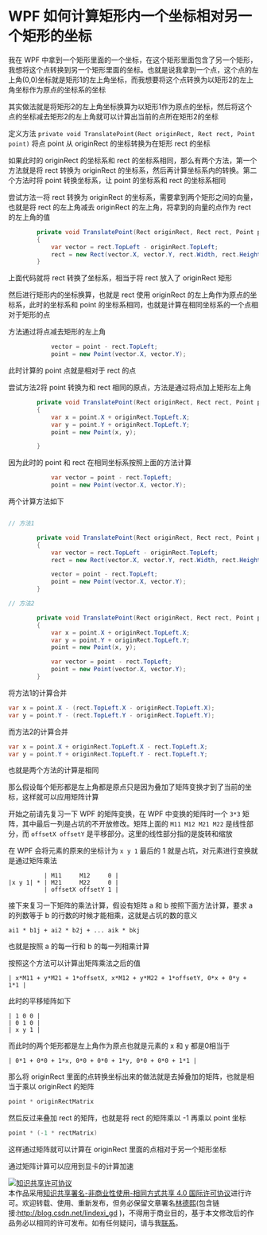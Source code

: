 # WPF 如何计算矩形内一个坐标相对另一个矩形的坐标

我在 WPF 中拿到一个矩形里面的一个坐标，在这个矩形里面包含了另一个矩形，我想将这个点转换到另一个矩形里面的坐标。也就是说我拿到一个点，这个点的左上角(0,0)坐标就是矩形1的左上角坐标，而我想要将这个点转换为以矩形2的左上角坐标作为原点的坐标系的坐标

<!--more-->
<!-- csdn -->

其实做法就是将矩形2的左上角坐标换算为以矩形1作为原点的坐标，然后将这个点的坐标减去矩形2的左上角就可以计算出当前的点所在矩形2的坐标

定义方法 `private void TranslatePoint(Rect originRect, Rect rect, Point point)` 将点 point 从 originRect 的坐标转换为在矩形 rect 的坐标

如果此时的 originRect 的坐标系和 rect 的坐标系相同，那么有两个方法，第一个方法就是将 rect 转换为 originRect 的坐标系，然后再计算坐标系内的转换。第二个方法时将 point 转换坐标系，让 point 的坐标系和 rect 的坐标系相同

尝试方法一将 rect 转换为 originRect 的坐标系，需要拿到两个矩形之间的向量，也就是将 rect 的左上角减去 originRect 的左上角，将拿到的向量的点作为 rect 的左上角的值

```csharp
        private void TranslatePoint(Rect originRect, Rect rect, Point point)
        {
            var vector = rect.TopLeft - originRect.TopLeft;
            rect = new Rect(vector.X, vector.Y, rect.Width, rect.Height);
        }
```

上面代码就将 rect 转换了坐标系，相当于将 rect 放入了 originRect 矩形

然后进行矩形内的坐标换算，也就是 rect 使用 originRect 的左上角作为原点的坐标系，此时的坐标系和 point 的坐标系相同，也就是计算在相同坐标系的一个点相对于矩形的点

方法通过将点减去矩形的左上角

```csharp
            vector = point - rect.TopLeft;
            point = new Point(vector.X, vector.Y);
```

此时计算的 point 点就是相对于 rect 的点

尝试方法2将 point 转换为和 rect 相同的原点，方法是通过将点加上矩形左上角

```csharp
        private void TranslatePoint(Rect originRect, Rect rect, Point point)
        {
            var x = point.X + originRect.TopLeft.X;
            var y = point.Y + originRect.TopLeft.Y;
            point = new Point(x, y);

        }
```

因为此时的 point 和 rect 在相同坐标系按照上面的方法计算

```csharp
            var vector = point - rect.TopLeft;
            point = new Point(vector.X, vector.Y);
```

两个计算方法如下

```csharp

// 方法1

        private void TranslatePoint(Rect originRect, Rect rect, Point point)
        {
            var vector = rect.TopLeft - originRect.TopLeft;
            rect = new Rect(vector.X, vector.Y, rect.Width, rect.Height);

            vector = point - rect.TopLeft;
            point = new Point(vector.X, vector.Y);
        }

// 方法2

        private void TranslatePoint(Rect originRect, Rect rect, Point point)
        {
            var x = point.X + originRect.TopLeft.X;
            var y = point.Y + originRect.TopLeft.Y;
            point = new Point(x, y);

            var vector = point - rect.TopLeft;
            point = new Point(vector.X, vector.Y);
        }
```

将方法1的计算合并

```csharp
var x = point.X - (rect.TopLeft.X - originRect.TopLeft.X);
var y = point.Y - (rect.TopLeft.Y - originRect.TopLeft.Y);
```

而方法2的计算合并

```csharp
var x = point.X + originRect.TopLeft.X - rect.TopLeft.X;
var y = point.Y + originRect.TopLeft.Y - rect.TopLeft.Y;
```

也就是两个方法的计算是相同

那么假设每个矩形都是左上角都是原点只是因为叠加了矩阵变换才到了当前的坐标，这样就可以应用矩阵计算

开始之前请先复习一下 WPF 的矩阵变换，在 WPF 中变换的矩阵时一个 `3*3` 矩阵，其中最后一列是占坑的不开放修改。矩阵上面的 `M11 M12 M21 M22` 是线性部分，而 `offsetX offsetY` 是平移部分。这里的线性部分指的是旋转和缩放

在 WPF 会将元素的原来的坐标计为 `x y 1` 最后的 1 就是占坑，对元素进行变换就是通过矩阵乘法

```
          | M11     M12     0 |
|x y 1| * | M21     M22     0 |
          | offsetX offsetY 1 |
```

接下来复习一下矩阵的乘法计算，假设有矩阵 a 和 b 按照下面方法计算，要求 a 的列数等于 b 的行数的时候才能相乘，这就是占坑的数的意义

```
ai1 * b1j + ai2 * b2j + ... aik * bkj
```

也就是按照 a 的每一行和 b 的每一列相乘计算

按照这个方法可以计算出矩阵乘法之后的值

```
| x*M11 + y*M21 + 1*offsetX, x*M12 + y*M22 + 1*offsetY, 0*x + 0*y + 1*1 |
```

此时的平移矩阵如下

```
| 1 0 0 |
| 0 1 0 |
| x y 1 |
```

而此时的两个矩形都是左上角作为原点也就是元素的 x 和 y 都是0相当于

```
| 0*1 + 0*0 + 1*x, 0*0 + 0*0 + 1*y, 0*0 + 0*0 + 1*1 |
```

那么将 originRect 里面的点转换坐标出来的做法就是去掉叠加的矩阵，也就是相当于乘以 originRect 的矩阵

```csharp
point * originRectMatrix
```

然后反过来叠加 rect 的矩阵，也就是将 rect 的矩阵乘以 -1 再乘以 point 坐标

```csharp
point * (-1 * rectMatrix)
```

这样通过矩阵就可以计算在 originRect 里面的点相对于另一个矩形坐标

通过矩阵计算可以应用到显卡的计算加速

<a rel="license" href="http://creativecommons.org/licenses/by-nc-sa/4.0/"><img alt="知识共享许可协议" style="border-width:0" src="https://i.creativecommons.org/l/by-nc-sa/4.0/88x31.png" /></a><br />本作品采用<a rel="license" href="http://creativecommons.org/licenses/by-nc-sa/4.0/">知识共享署名-非商业性使用-相同方式共享 4.0 国际许可协议</a>进行许可。欢迎转载、使用、重新发布，但务必保留文章署名[林德熙](http://blog.csdn.net/lindexi_gd)(包含链接:http://blog.csdn.net/lindexi_gd )，不得用于商业目的，基于本文修改后的作品务必以相同的许可发布。如有任何疑问，请与我[联系](mailto:lindexi_gd@163.com)。
